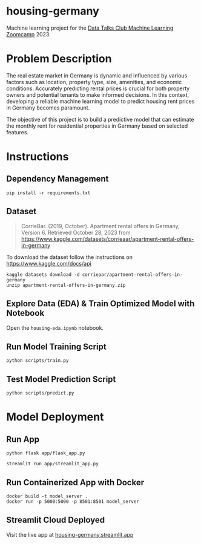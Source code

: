 # housing-germany
Machine learning project for the [Data Talks Club Machine Learning Zoomcamp](https://github.com/DataTalksClub/machine-learning-zoomcamp) 2023.

# Problem Description
The real estate market in Germany is dynamic and influenced by various factors such as location, property type, size, amenities, and economic conditions. Accurately predicting rental prices is crucial for both property owners and potential tenants to make informed decisions. In this context, developing a reliable machine learning model to predict housing rent prices in Germany becomes paramount.

The objective of this project is to build a predictive model that can estimate the monthly rent for residential properties in Germany based on selected features.
# Instructions

## Dependency Management

```
pip install -r requirements.txt
```

## Dataset
> CorrieBar. (2019, October). Apartment rental offers in Germany, Version 6. Retrieved October 28, 2023 from https://www.kaggle.com/datasets/corrieaar/apartment-rental-offers-in-germany

To download the dataset follow the instructions on https://www.kaggle.com/docs/api

```
kaggle datasets download -d corrieaar/apartment-rental-offers-in-germany
unzip apartment-rental-offers-in-germany.zip
```

## Explore Data (EDA) & Train Optimized Model with Notebook

Open the `housing-eda.ipynb` notebook.

## Run Model Training Script

```
python scripts/train.py
```

## Test Model Prediction Script

```
python scripts/predict.py
```

# Model Deployment

## Run App

```
python flask app/flask_app.py
```

```
streamlit run app/streamlit_app.py
```

## Run Containerized App with Docker 

```
docker build -t model_server .
docker run -p 5000:5000 -p 8501:8501 model_server
```

## Streamlit Cloud Deployed

Visit the live app at [housing-germany.streamlit.app](https://www.streamlit.io)
